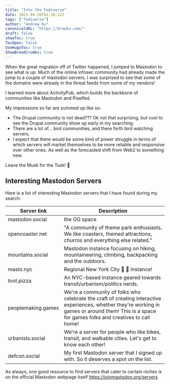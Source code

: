 ```yaml
---
title: "Into the Fediverse"
date: 2023-04-26T02:16:12Z
tags: ["fediverse"]
author: "Andrew Ku"
canonicalURL: "https://drewku.com/"
draft: false
showToc: true
TocOpen: false
UseHugoToc: true
ShowBreadCrumbs: true
---
```

When the great migration off of Twitter happened, I jumped to Mastodon to see what is up. Much of the online infosec community had already made the jump to a couple of mastodon servers. I was surprised to see that some of the domains were already in the threat feeds from some of my vendors! 

I learned more about ActivityPub, which builds the backbone of communities like Mastodon and Pixelfed. 

My impressions so far are summed up like so:
- The Drupal community is not dead??? Ok not that surprising, but cool to see the Drupal community show up early in my searching. 
- There are a lot of... bird communities, and there forth bird watching servers. 
- I expect that there would be some kind of power struggle in terms of which servers will market themselves to be more reliable and responsive over other ones. As well as the forecasted shift from Web2 to something new.

Leave the Musk for the Tusk! :mammoth:

## Interesting Mastodon Servers 

Here is a list of interesting Mastodon servers that I have found during my search:

| Server link | Description |
|-------------|-------------|
|  mastodon.social   | the OG space         |
|  opencoaster.net   | "A community of theme park enthusiasts. We like coasters, themed attractions, churros and everything else related."          |
|  mountains.social  | Mastodon instance focusing on hiking, mountaineering, climbing, backpacking and the outdoors.          |
|  masto.nyc         | Regional New York City 🐘 🗽 instance!        |
|  toot.pizza        | An NYC-based instance geared towards transit/urbanism/politics nerds.          |
|  peoplemaking.games |  We're a community of folks who celebrate the craft of creating interactive experiences, whether they're working in games or around them! This is a space for games folks and creatives to call home!           |
|  urbanists.social  |  We're a server for people who like bikes, transit, and walkable cities. Let's get to know each other!         |
|  defcon.social     |  My first Mastodon server that I signed up with. So it deserves a spot on the list. |

As always, one good resource to find servers that cater to certain niches is on the official Mastodon webpage itself
https://joinmastodon.org/servers 